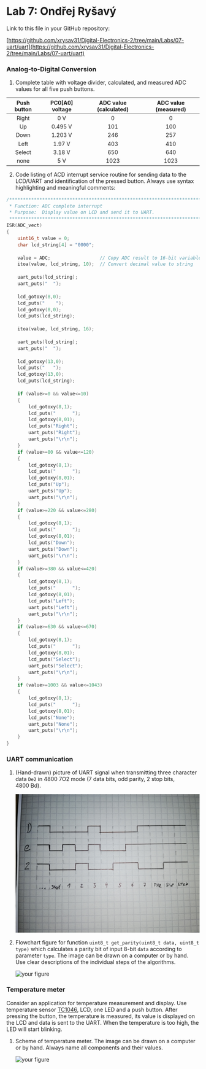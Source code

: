 # Lab 7: Ondřej Ryšavý

Link to this file in your GitHub repository:

[https://github.com/xrysav31/Digital-Electronics-2/tree/main/Labs/07-uart/uart](https://github.com/xrysav31/Digital-Electronics-2/tree/main/Labs/07-uart/uart)


### Analog-to-Digital Conversion

1. Complete table with voltage divider, calculated, and measured ADC values for all five push buttons.

  | **Push button** | **PC0[A0] voltage** | **ADC value (calculated)** | **ADC value (measured)** |
   | :-: | :-: | :-: | :-: |
   | Right  | 0&nbsp;V | 0   | 0 |
   | Up     | 0.495&nbsp;V | 101 | 100 |
   | Down   |   1.203&nbsp;V    |  246   | 257 |
   | Left   |     1.97&nbsp;V  |   403  | 410 |
   | Select |    3.18&nbsp;V   |   650  | 640 |
   | none   |   5&nbsp;V    |  1023   | 1023 |

2. Code listing of ACD interrupt service routine for sending data to the LCD/UART and identification of the pressed button. Always use syntax highlighting and meaningful comments:

```c
/**********************************************************************
 * Function: ADC complete interrupt
 * Purpose:  Display value on LCD and send it to UART.
 **********************************************************************/
ISR(ADC_vect)
{
    uint16_t value = 0;
    char lcd_string[4] = "0000";

    value = ADC;                  // Copy ADC result to 16-bit variable
    itoa(value, lcd_string, 10);  // Convert decimal value to string

    uart_puts(lcd_string);
    uart_puts("  ");

    lcd_gotoxy(8,0);
    lcd_puts("    ");
    lcd_gotoxy(8,0);
    lcd_puts(lcd_string);
    
    itoa(value, lcd_string, 16);
    
    uart_puts(lcd_string);
    uart_puts("  ");
    
    lcd_gotoxy(13,0);
    lcd_puts("   ");
    lcd_gotoxy(13,0);
    lcd_puts(lcd_string);
    
    if (value>=0 && value<=10)
    {
        lcd_gotoxy(8,1);
        lcd_puts("      ");
        lcd_gotoxy(8,01);
        lcd_puts("Right");
        uart_puts("Right");
        uart_puts("\r\n");
    }
    if (value>=80 && value<=120)
    {
        lcd_gotoxy(8,1);
        lcd_puts("      ");
        lcd_gotoxy(8,01);
        lcd_puts("Up");
        uart_puts("Up");
        uart_puts("\r\n");
    }
    if (value>=220 && value<=280)
    {
        lcd_gotoxy(8,1);
        lcd_puts("      ");
        lcd_gotoxy(8,01);
        lcd_puts("Down");
        uart_puts("Down");
        uart_puts("\r\n");
    }
    if (value>=380 && value<=420)
    {
        lcd_gotoxy(8,1);
        lcd_puts("      ");
        lcd_gotoxy(8,01);
        lcd_puts("Left");
        uart_puts("Left");
        uart_puts("\r\n");
    }
    if (value>=630 && value<=670)
    {
        lcd_gotoxy(8,1);
        lcd_puts("      ");
        lcd_gotoxy(8,01);
        lcd_puts("Select");
        uart_puts("Select");
        uart_puts("\r\n");
    }
    if (value>=1003 && value<=1043)
    {
        lcd_gotoxy(8,1);
        lcd_puts("      ");
        lcd_gotoxy(8,01);
        lcd_puts("None");
        uart_puts("None");
        uart_puts("\r\n");
    }
}
```


### UART communication

1. (Hand-drawn) picture of UART signal when transmitting three character data `De2` in 4800 7O2 mode (7 data bits, odd parity, 2 stop bits, 4800&nbsp;Bd).

   ![your figure](https://github.com/xrysav31/Digital-Electronics-2/blob/main/Labs/07-uart/uart/obr1.jpg)

2. Flowchart figure for function `uint8_t get_parity(uint8_t data, uint8_t type)` which calculates a parity bit of input 8-bit `data` according to parameter `type`. The image can be drawn on a computer or by hand. Use clear descriptions of the individual steps of the algorithms.

   ![your figure]()


### Temperature meter

Consider an application for temperature measurement and display. Use temperature sensor [TC1046](http://ww1.microchip.com/downloads/en/DeviceDoc/21496C.pdf), LCD, one LED and a push button. After pressing the button, the temperature is measured, its value is displayed on the LCD and data is sent to the UART. When the temperature is too high, the LED will start blinking.

1. Scheme of temperature meter. The image can be drawn on a computer or by hand. Always name all components and their values.

   ![your figure]()
